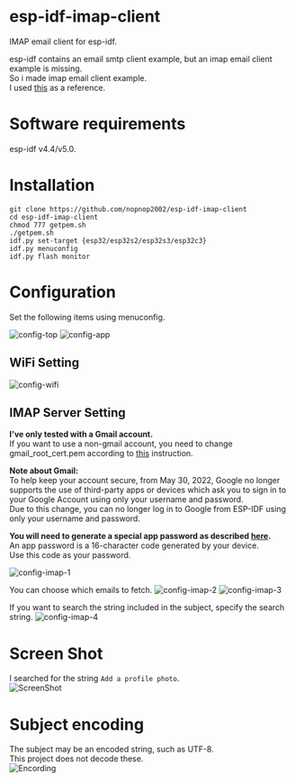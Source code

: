 # esp-idf-imap-client
IMAP email client for esp-idf.

esp-idf contains an email smtp client example, but an imap email client example is missing.   
So i made imap email client example.   
I used [this](https://github.com/RealAlphabet/IMAP) as a reference.   

# Software requirements
esp-idf v4.4/v5.0.   

# Installation
```
git clone https://github.com/nopnop2002/esp-idf-imap-client
cd esp-idf-imap-client
chmod 777 getpem.sh
./getpem.sh
idf.py set-target {esp32/esp32s2/esp32s3/esp32c3}
idf.py menuconfig
idf.py flash monitor
```

# Configuration
Set the following items using menuconfig.

![config-top](https://github.com/nopnop2002/esp-idf-imap-client/assets/6020549/11644d4e-9cc7-4524-bacd-dbeaaba232cf)
![config-app](https://github.com/nopnop2002/esp-idf-imap-client/assets/6020549/8ee9ff1d-2afb-411c-bbca-70018aad296d)

## WiFi Setting

![config-wifi](https://github.com/nopnop2002/esp-idf-imap-client/assets/6020549/4cefe2fb-6476-4fc2-92d4-af7f29c0f226)

## IMAP Server Setting
__I've only tested with a Gmail account.__   
If you want to use a non-gmail account, you need to change gmail_root_cert.pem according to [this](https://github.com/espressif/esp-idf/issues/7250) instruction.   

__Note about Gmail:__   
To help keep your account secure, from May 30, 2022, Google no longer supports the use of third-party apps or devices which ask you to sign in to your Google Account using only your username and password.   
Due to this change, you can no longer log in to Google from ESP-IDF using only your username and password.   

__You will need to generate a special app password as described [here](https://support.google.com/mail/answer/185833).__   
An app password is a 16-character code generated by your device.   
Use this code as your password.   

![config-imap-1](https://github.com/nopnop2002/esp-idf-imap-client/assets/6020549/4fdcb24c-223f-4c08-b3b1-dd2b25756f73)

You can choose which emails to fetch.
![config-imap-2](https://github.com/nopnop2002/esp-idf-imap-client/assets/6020549/3daac20d-9a29-4573-a3dc-8eebdf64e882)
![config-imap-3](https://github.com/nopnop2002/esp-idf-imap-client/assets/6020549/65f59912-d0b1-4034-9d57-c50957d6910f)

If you want to search the string included in the subject, specify the search string.
![config-imap-4](https://github.com/nopnop2002/esp-idf-imap-client/assets/6020549/a3982871-ea81-4b3e-add9-25f369857d70)

# Screen Shot   
I searched for the string `Add a profile photo`.   
![ScreenShot](https://github.com/nopnop2002/esp-idf-imap-client/assets/6020549/d6ffc008-f216-4c12-b986-1993971c98cd)


# Subject encoding   
The subject may be an encoded string, such as UTF-8.   
This project does not decode these.   
![Encording](https://github.com/nopnop2002/esp-idf-imap-client/assets/6020549/24af7983-7d38-4544-adf3-d05577949ec6)
